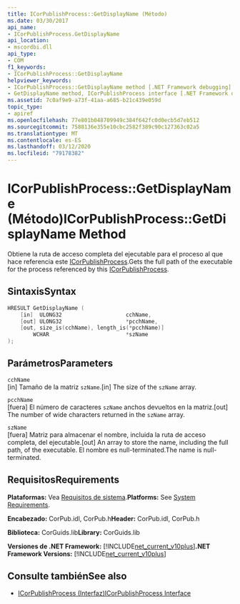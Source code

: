 ```yaml
---
title: ICorPublishProcess::GetDisplayName (Método)
ms.date: 03/30/2017
api_name:
- ICorPublishProcess.GetDisplayName
api_location:
- mscordbi.dll
api_type:
- COM
f1_keywords:
- ICorPublishProcess::GetDisplayName
helpviewer_keywords:
- ICorPublishProcess::GetDisplayName method [.NET Framework debugging]
- GetDisplayName method, ICorPublishProcess interface [.NET Framework debugging]
ms.assetid: 7c0af9e9-a73f-41aa-a685-b21c439e059d
topic_type:
- apiref
ms.openlocfilehash: 77e801b048709949c384f642fc0d0ecb5d7eb512
ms.sourcegitcommit: 7588136e355e10cbc2582f389c90c127363c02a5
ms.translationtype: MT
ms.contentlocale: es-ES
ms.lasthandoff: 03/12/2020
ms.locfileid: "79178382"
---
```

# <a name="icorpublishprocessgetdisplayname-method"></a><span data-ttu-id="29bb8-102">ICorPublishProcess::GetDisplayName (Método)</span><span class="sxs-lookup"><span data-stu-id="29bb8-102">ICorPublishProcess::GetDisplayName Method</span></span>
<span data-ttu-id="29bb8-103">Obtiene la ruta de acceso completa del ejecutable para el proceso al que hace referencia este [ICorPublishProcess](icorpublishprocess-interface.md).</span><span class="sxs-lookup"><span data-stu-id="29bb8-103">Gets the full path of the executable for the process referenced by this [ICorPublishProcess](icorpublishprocess-interface.md).</span></span>  
  
## <a name="syntax"></a><span data-ttu-id="29bb8-104">Sintaxis</span><span class="sxs-lookup"><span data-stu-id="29bb8-104">Syntax</span></span>  
  
```cpp  
HRESULT GetDisplayName (  
    [in]  ULONG32                    cchName,
    [out] ULONG32                    *pcchName,  
    [out, size_is(cchName), length_is(*pcchName)]
        WCHAR                        *szName  
);  
```  
  
## <a name="parameters"></a><span data-ttu-id="29bb8-105">Parámetros</span><span class="sxs-lookup"><span data-stu-id="29bb8-105">Parameters</span></span>  
 `cchName`  
 <span data-ttu-id="29bb8-106">[in] Tamaño de la matriz `szName`.</span><span class="sxs-lookup"><span data-stu-id="29bb8-106">[in] The size of the `szName` array.</span></span>  
  
 `pcchName`  
 <span data-ttu-id="29bb8-107">[fuera] El número de caracteres `szName` anchos devueltos en la matriz.</span><span class="sxs-lookup"><span data-stu-id="29bb8-107">[out] The number of wide characters returned in the `szName` array.</span></span>  
  
 `szName`  
 <span data-ttu-id="29bb8-108">[fuera] Matriz para almacenar el nombre, incluida la ruta de acceso completa, del ejecutable.</span><span class="sxs-lookup"><span data-stu-id="29bb8-108">[out] An array to store the name, including the full path, of the executable.</span></span> <span data-ttu-id="29bb8-109">El nombre es null-terminated.</span><span class="sxs-lookup"><span data-stu-id="29bb8-109">The name is null-terminated.</span></span>  
  
## <a name="requirements"></a><span data-ttu-id="29bb8-110">Requisitos</span><span class="sxs-lookup"><span data-stu-id="29bb8-110">Requirements</span></span>  
 <span data-ttu-id="29bb8-111">**Plataformas:** Vea [Requisitos de sistema](../../../../docs/framework/get-started/system-requirements.md).</span><span class="sxs-lookup"><span data-stu-id="29bb8-111">**Platforms:** See [System Requirements](../../../../docs/framework/get-started/system-requirements.md).</span></span>  
  
 <span data-ttu-id="29bb8-112">**Encabezado:** CorPub.idl, CorPub.h</span><span class="sxs-lookup"><span data-stu-id="29bb8-112">**Header:** CorPub.idl, CorPub.h</span></span>  
  
 <span data-ttu-id="29bb8-113">**Biblioteca:** CorGuids.lib</span><span class="sxs-lookup"><span data-stu-id="29bb8-113">**Library:** CorGuids.lib</span></span>  
  
 <span data-ttu-id="29bb8-114">**Versiones de .NET Framework:** [!INCLUDE[net_current_v10plus](../../../../includes/net-current-v10plus-md.md)]</span><span class="sxs-lookup"><span data-stu-id="29bb8-114">**.NET Framework Versions:** [!INCLUDE[net_current_v10plus](../../../../includes/net-current-v10plus-md.md)]</span></span>  
  
## <a name="see-also"></a><span data-ttu-id="29bb8-115">Consulte también</span><span class="sxs-lookup"><span data-stu-id="29bb8-115">See also</span></span>

- [<span data-ttu-id="29bb8-116">ICorPublishProcess (Interfaz)</span><span class="sxs-lookup"><span data-stu-id="29bb8-116">ICorPublishProcess Interface</span></span>](icorpublishprocess-interface.md)
